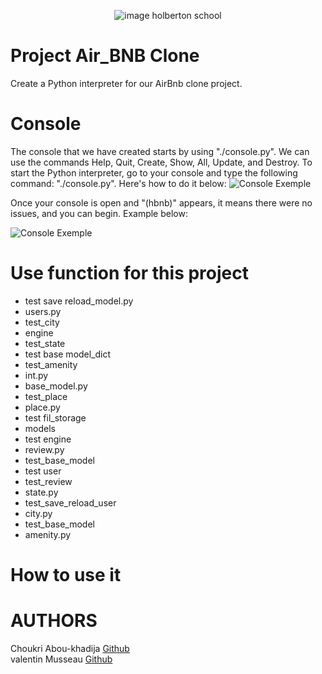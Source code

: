<p align="center">
<picture>
 <source media="(prefers-color-scheme: dark)" srcset="https://images.squarespace-cdn.com/content/v1/5a4bfe8bf09ca4228ceca3b7/1539139199598-ANH454IHZI1OKWONKRXY/logo.jpg?format=2500w">
 <source media="(prefers-color-scheme: light)" srcset="https://encrypted-tbn0.gstatic.com/images?q=tbn:ANd9GcQIrK23KvJPB7XdZrIk9mHwe3GZvtsUZLjkh-eG6KRgCLeWu3MW0kFcggq4COpLmeZviQ&usqp=CAU">
 <img alt="image holberton school" src="https://apply.holbertonschool.com/auth/sign_up?country=fr&locale=fr">
</picture>
</p>

# Project Air_BNB Clone 
Create a Python interpreter for our AirBnb clone project.

# Console

The console that we have created starts by using "./console.py". We can use the commands Help, Quit, Create, Show, All, Update, and Destroy.
To start the Python interpreter, go to your console and type the following command: "./console.py". Here's how to do it below:
![Console Exemple](https://private-user-images.githubusercontent.com/146731868/311446628-d75e3762-963e-45ff-ba49-ac5d991a0cff.png?jwt=eyJhbGciOiJIUzI1NiIsInR5cCI6IkpXVCJ9.eyJpc3MiOiJnaXRodWIuY29tIiwiYXVkIjoicmF3LmdpdGh1YnVzZXJjb250ZW50LmNvbSIsImtleSI6ImtleTUiLCJleHAiOjE3MDk5OTc5NjAsIm5iZiI6MTcwOTk5NzY2MCwicGF0aCI6Ii8xNDY3MzE4NjgvMzExNDQ2NjI4LWQ3NWUzNzYyLTk2M2UtNDVmZi1iYTQ5LWFjNWQ5OTFhMGNmZi5wbmc_WC1BbXotQWxnb3JpdGhtPUFXUzQtSE1BQy1TSEEyNTYmWC1BbXotQ3JlZGVudGlhbD1BS0lBVkNPRFlMU0E1M1BRSzRaQSUyRjIwMjQwMzA5JTJGdXMtZWFzdC0xJTJGczMlMkZhd3M0X3JlcXVlc3QmWC1BbXotRGF0ZT0yMDI0MDMwOVQxNTIxMDBaJlgtQW16LUV4cGlyZXM9MzAwJlgtQW16LVNpZ25hdHVyZT1kMDMxZjU5YTBmZTIxZDUyMDI5ODM0OWI5MWYzNTllNWQ4ZDA2ZTJjZDdkNWRiY2I3ZjFhY2MzMmM0M2IyNzhiJlgtQW16LVNpZ25lZEhlYWRlcnM9aG9zdCZhY3Rvcl9pZD0wJmtleV9pZD0wJnJlcG9faWQ9MCJ9.8N_CbfTJQ6PXC2D6CxWMDInAUj9JsRzZpH_0sTar2GY)

Once your console is open and "(hbnb)" appears, it means there were no issues, and you can begin. Example below:

![Console Exemple](https://private-user-images.githubusercontent.com/146731868/311447593-981ad0d9-d3ff-4487-8e1e-74dff8418ab9.png?jwt=eyJhbGciOiJIUzI1NiIsInR5cCI6IkpXVCJ9.eyJpc3MiOiJnaXRodWIuY29tIiwiYXVkIjoicmF3LmdpdGh1YnVzZXJjb250ZW50LmNvbSIsImtleSI6ImtleTUiLCJleHAiOjE3MDk5OTg4MTUsIm5iZiI6MTcwOTk5ODUxNSwicGF0aCI6Ii8xNDY3MzE4NjgvMzExNDQ3NTkzLTk4MWFkMGQ5LWQzZmYtNDQ4Ny04ZTFlLTc0ZGZmODQxOGFiOS5wbmc_WC1BbXotQWxnb3JpdGhtPUFXUzQtSE1BQy1TSEEyNTYmWC1BbXotQ3JlZGVudGlhbD1BS0lBVkNPRFlMU0E1M1BRSzRaQSUyRjIwMjQwMzA5JTJGdXMtZWFzdC0xJTJGczMlMkZhd3M0X3JlcXVlc3QmWC1BbXotRGF0ZT0yMDI0MDMwOVQxNTM1MTVaJlgtQW16LUV4cGlyZXM9MzAwJlgtQW16LVNpZ25hdHVyZT02MDllZDQ1MjU4YWNjZjFiMDQ4ZDkxMjU5Y2Q1MGMxNjBhYWJmNWYxY2QyOGU5ZWNiYzkzY2YwMjZkZGYyNDM1JlgtQW16LVNpZ25lZEhlYWRlcnM9aG9zdCZhY3Rvcl9pZD0wJmtleV9pZD0wJnJlcG9faWQ9MCJ9._s0n0KvGRFiK8NhKNeg-HWwCd1yI5hDAYVcbMiPUuzo)

# Use function for this project
- test save reload_model.py
- users.py
- test_city
- engine
- test_state
- test base model_dict
- test_amenity
- int.py
- base_model.py
- test_place
- place.py
- test fil_storage
- models
- test engine
- review.py
- test_base_model
- test user
- test_review
- state.py
- test_save_reload_user
- city.py
- test_base_model
- amenity.py
# How to use it

# AUTHORS
Choukri Abou-khadija <a href="https://github.com/choukri33?tab=repositories">Github</a>
<br/>
valentin Musseau   <a href="">Github</a>




